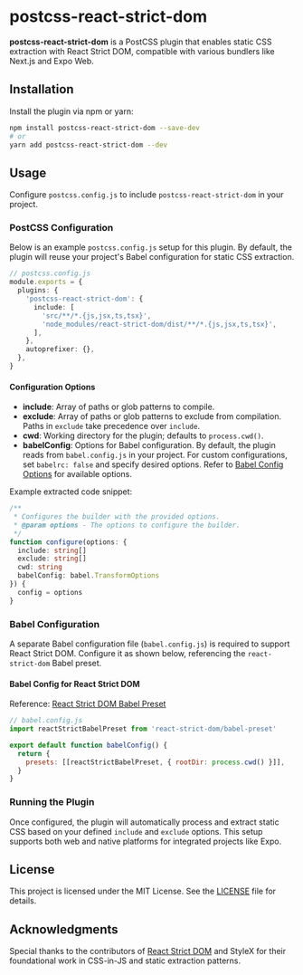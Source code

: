 # postcss-react-strict-dom

**postcss-react-strict-dom** is a PostCSS plugin that enables static CSS
extraction with React Strict DOM, compatible with various bundlers like Next.js
and Expo Web.

## Installation

Install the plugin via npm or yarn:

```bash
npm install postcss-react-strict-dom --save-dev
# or
yarn add postcss-react-strict-dom --dev
```

## Usage

Configure `postcss.config.js` to include `postcss-react-strict-dom` in your project.

### PostCSS Configuration

Below is an example `postcss.config.js` setup for this plugin. By default, the plugin will reuse your project's Babel configuration for static CSS extraction.

```typescript
// postcss.config.js
module.exports = {
  plugins: {
    'postcss-react-strict-dom': {
      include: [
        'src/**/*.{js,jsx,ts,tsx}',
        'node_modules/react-strict-dom/dist/**/*.{js,jsx,ts,tsx}',
      ],
    },
    autoprefixer: {},
  },
}
```

#### Configuration Options

- **include**: Array of paths or glob patterns to compile.
- **exclude**: Array of paths or glob patterns to exclude from compilation. Paths in `exclude` take precedence over `include`.
- **cwd**: Working directory for the plugin; defaults to `process.cwd()`.
- **babelConfig**: Options for Babel configuration. By default, the plugin reads from `babel.config.js` in your project. For custom configurations, set `babelrc: false` and specify desired options. Refer to [Babel Config Options](https://babeljs.io/docs/options) for available options.

Example extracted code snippet:

```typescript
/**
 * Configures the builder with the provided options.
 * @param options - The options to configure the builder.
 */
function configure(options: {
  include: string[]
  exclude: string[]
  cwd: string
  babelConfig: babel.TransformOptions
}) {
  config = options
}
```

### Babel Configuration

A separate Babel configuration file (`babel.config.js`) is required to support React Strict DOM. Configure it as shown below, referencing the `react-strict-dom` Babel preset.

#### Babel Config for React Strict DOM

Reference: [React Strict DOM Babel Preset](https://facebook.github.io/react-strict-dom/api/babel-preset/)

```javascript
// babel.config.js
import reactStrictBabelPreset from 'react-strict-dom/babel-preset'

export default function babelConfig() {
  return {
    presets: [[reactStrictBabelPreset, { rootDir: process.cwd() }]],
  }
}
```

### Running the Plugin

Once configured, the plugin will automatically process and extract static CSS based on your defined `include` and `exclude` options. This setup supports both web and native platforms for integrated projects like Expo.

## License

This project is licensed under the MIT License. See the [LICENSE](./LICENSE) file for details.

## Acknowledgments

Special thanks to the contributors of [React Strict DOM](https://facebook.github.io/react-strict-dom) and StyleX for their foundational work in CSS-in-JS and static extraction patterns.
````
